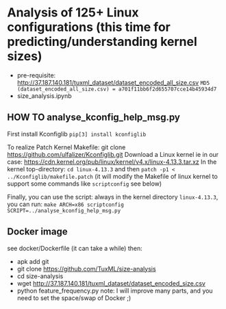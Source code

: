 # Analysis of 125+ Linux configurations (this time for predicting/understanding kernel sizes) 

 * pre-requisite: http://37.187.140.181/tuxml_dataset/dataset_encoded_all_size.csv `MD5 (dataset_encoded_all_size.csv) = a701f11bb6f2d655707cce14b45934d7` 
 * size_analysis.ipynb 
 


## HOW TO analyse_kconfig_help_msg.py 

First install Kconfiglib
`pip[3] install kconfiglib`

To realize Patch Kernel Makefile:
git clone https://github.com/ulfalizer/Kconfiglib.git
Download a Linux kernel ie in our case: https://cdn.kernel.org/pub/linux/kernel/v4.x/linux-4.13.3.tar.xz
In the kernel top-directory: 
`cd linux-4.13.3`
and then `patch -p1 < ../Kconfiglib/makefile.patch`
(it will modify the Makefile of linux kernel to support some commands like `scriptconfig` see below)

Finally, you can use the script: always in the kernel directory `linux-4.13.3`, you can run:
`make ARCH=x86 scriptconfig SCRIPT=../analyse_kconfig_help_msg.py`
 
## Docker image 

see docker/Dockerfile (it can take a while)
then:
 * apk add git 
 * git clone https://github.com/TuxML/size-analysis
 * cd size-analysis
 * wget http://37.187.140.181/tuxml_dataset/dataset_encoded_size.csv
 * python feature_frequency.py 
note: I will improve many parts, and you need to set the space/swap of Docker ;) 

